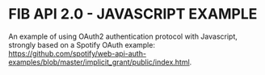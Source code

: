 # FIB API 2.0 - JAVASCRIPT EXAMPLE
An example of using OAuth2 authentication protocol with Javascript, strongly based on a Spotify OAuth example:
<https://github.com/spotify/web-api-auth-examples/blob/master/implicit_grant/public/index.html>.
